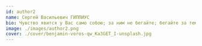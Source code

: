 ```yaml
---
id: author2
name: Сергей Васильевич ГИППИУС
bio: Чувство явится у Вас само собою; за ним не бегайте; бегайте за тем, как б стать властелином себя
image: ./images/author2.png
cover: ./cover/benjamin-voros-qw_Ka3GET_I-unsplash.jpg
---
```


